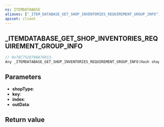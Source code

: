 ```yaml
---
ns: ITEMDATABASE
aliases: ["_ITEM_DATABASE_GET_SHOP_INVENTORIES_REQUIREMENT_GROUP_INFO"]
apiset: client
---
```

## _ITEMDATABASE_GET_SHOP_INVENTORIES_REQUIREMENT_GROUP_INFO

```c
// 0x76C752D788A76813
Any _ITEMDATABASE_GET_SHOP_INVENTORIES_REQUIREMENT_GROUP_INFO(Hash shopType,Hash key,int index,Any* outData);
```


## Parameters
* **shopType**:
* **key**:
* **index**:
* **outData**:

## Return value